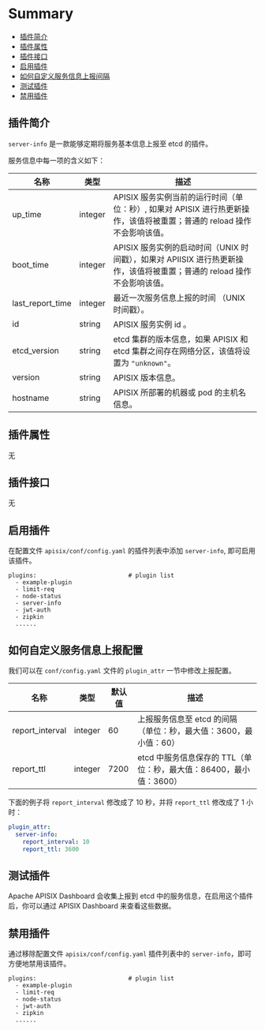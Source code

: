 <!--
#
# Licensed to the Apache Software Foundation (ASF) under one or more
# contributor license agreements.  See the NOTICE file distributed with
# this work for additional information regarding copyright ownership.
# The ASF licenses this file to You under the Apache License, Version 2.0
# (the "License"); you may not use this file except in compliance with
# the License.  You may obtain a copy of the License at
#
#     http://www.apache.org/licenses/LICENSE-2.0
#
# Unless required by applicable law or agreed to in writing, software
# distributed under the License is distributed on an "AS IS" BASIS,
# WITHOUT WARRANTIES OR CONDITIONS OF ANY KIND, either express or implied.
# See the License for the specific language governing permissions and
# limitations under the License.
#
-->

# Summary

- [插件简介](#插件简介)
- [插件属性](#插件属性)
- [插件接口](#插件接口)
- [启用插件](#启用插件)
- [如何自定义服务信息上报间隔](#如何自定义服务信息上报间隔)
- [测试插件](#测试插件)
- [禁用插件](#禁用插件)

## 插件简介

`server-info` 是一款能够定期将服务基本信息上报至 etcd 的插件。

服务信息中每一项的含义如下：

| 名称    | 类型 | 描述 |
|---------|------|-------------|
| up_time | integer | APISIX 服务实例当前的运行时间（单位：秒）, 如果对 APISIX 进行热更新操作，该值将被重置；普通的 reload 操作不会影响该值。 |
| boot_time | integer | APISIX 服务实例的启动时间（UNIX 时间戳），如果对 APIISIX 进行热更新操作，该值将被重置；普通的 reload 操作不会影响该值。|
| last_report_time | integer | 最近一次服务信息上报的时间 （UNIX 时间戳）。|
| id | string | APISIX 服务实例 id 。|
| etcd_version | string | etcd 集群的版本信息，如果 APISIX 和 etcd 集群之间存在网络分区，该值将设置为 `"unknown"`。|
| version | string | APISIX 版本信息。 |
| hostname | string | APISIX 所部署的机器或 pod 的主机名信息。|

## 插件属性

无

## 插件接口

无

## 启用插件

在配置文件 `apisix/conf/config.yaml` 的插件列表中添加 `server-info`, 即可启用该插件。

```
plugins:                          # plugin list
  - example-plugin
  - limit-req
  - node-status
  - server-info
  - jwt-auth
  - zipkin
  ......
```

## 如何自定义服务信息上报配置

我们可以在 `conf/config.yaml` 文件的 `plugin_attr` 一节中修改上报配置。

| 名称         | 类型   | 默认值  | 描述                                                          |
| ------------ | ------ | -------- | -------------------------------------------------------------------- |
| report_interval | integer | 60 | 上报服务信息至 etcd 的间隔（单位：秒，最大值：3600，最小值：60）|
| report_ttl | integer | 7200 | etcd 中服务信息保存的 TTL（单位：秒，最大值：86400，最小值：3600）|

下面的例子将 `report_interval` 修改成了 10 秒，并将 `report_ttl` 修改成了 1
小时：

```yaml
plugin_attr:
  server-info:
    report_interval: 10
    report_ttl: 3600
```


## 测试插件

Apache APISIX Dashboard 会收集上报到 etcd 中的服务信息，在启用这个插件后，你可以通过 APISIX Dashboard 来查看这些数据。


## 禁用插件

通过移除配置文件 `apisix/conf/config.yaml` 插件列表中的 `server-info`，即可方便地禁用该插件。

```
plugins:                          # plugin list
  - example-plugin
  - limit-req
  - node-status
  - jwt-auth
  - zipkin
  ......
```
